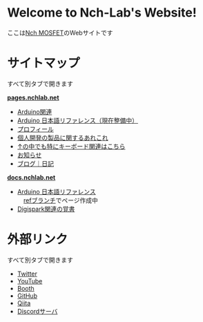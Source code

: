 # Welcome to Nch-Lab's Website!

ここは<a href="https://twitter.com/Nch_MOSFET" target="_blank" rel="noopener noreferrer">Nch MOSFET</a>のWebサイトです

# サイトマップ

すべて別タブで開きます  

[**pages.nchlab.net**](https://pages.nchlab.net)  
- <a href="https://pages.nchlab.net/Arduino" target="_blank" rel="noopener noreferrer">Arduino関連</a>  
- <a href="https://pages.nchlab.net/Arduino/ref" target="_blank" rel="noopener noreferrer">Arduino 日本語リファレンス（現在整備中）</a>  
- <a href="https://pages.nchlab.net/prof" target="_blank" rel="noopener noreferrer">プロフィール</a>  
- <a href="https://pages.nchlab.net/project" target="_blank" rel="noopener noreferrer">個人開発の製品に関するあれこれ</a>  
- <a href="https://pages.nchlab.net/project/keyboard" target="_blank" rel="noopener noreferrer">↑の中でも特にキーボード関連はこちら</a>  
- <a href="https://pages.nchlab.net/anounce" target="_blank" rel="noopener noreferrer">お知らせ</a>  
- <a href="https://pages.nchlab.net/blog/index" target="_blank" rel="noopener noreferrer">ブログ｜日記</a>  

[**docs.nchlab.net**](https://docs.nchlab.net)  
- <a href="https://docs.nchlab.net/ref" target="_blank" rel="noopener noreferrer">Arduino 日本語リファレンス</a>  
　[refブランチ](https://github.com/Nch-Lab/docs/tree/ref/Arduino/ref)でページ作成中  
- <a href="https://docs.nchlab.net/digispark/tips" target="_blank" rel="noopener noreferrer">Digispark関連の覚書</a>  

<!-- コピペ用 -->
<!--
┣ ┠ ┝ ├
┫ ┨ ┥ ┤ 
│ ┃
─ ━
┌ ┏ ┓ ┐
└ ┗ ┛ ┘
-->

# 外部リンク

すべて別タブで開きます

- <a href="https://twitter.com/Nch_MOSFET" target="_blank" rel="noopener noreferrer">Twitter</a>
- <a href="https://www.youtube.com/channel/UCHh3sU1-ILivTzyj8Z14X7w" target="_blank" rel="noopener noreferrer">YouTube</a>
- <a href="https://nch-mosfet.booth.pm/" target="_blank" rel="noopener noreferrer">Booth</a>
- <a href="https://github.com/Nch-MOSFET" target="_blank" rel="noopener noreferrer">GitHub</a>
- <a href="https://qiita.com/Nch_MOSFET" target="_blank" rel="noopener noreferrer">Qiita</a>
- <a href="https://pages.nchlab.net/discord" target="_blank" rel="noopener noreferrer">Discordサーバ</a>
